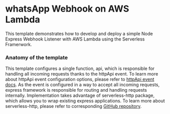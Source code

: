 # whatsApp Webhook on AWS Lambda

This template demonstrates how to develop and deploy a simple Node Express Webhook Listener with AWS Lambda using the Serverless Framerwork.

### Anatomy of the template

This template configures a single function, api, which is responsible for handling all incoming requests thanks to the httpApi event. To learn more about httpApi event configuration options, please refer to [httpApi event docs](https://www.serverless.com/framework/docs/providers/aws/events/http-api/). As the event is configured in a way to accept all incoming requests, express framework is responsible for routing and handling requests internally. Implementation takes advantage of serverless-http package, which allows you to wrap existing express applications. To learn more about serverless-http, please refer to corresponding [GitHub repository](https://github.com/dougmoscrop/serverless-http).